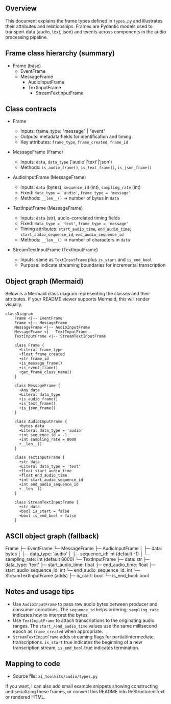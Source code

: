 ## Overview

This document explains the frame types defined in `types.py` and illustrates
their attributes and relationships. Frames are Pydantic models used to
transport data (audio, text, json) and events across components in the audio
processing pipeline.

## Frame class hierarchy (summary)

- Frame (base)
  - EventFrame
  - MessageFrame
    - AudioInputFrame
    - TextInputFrame
      - StreamTextInputFrame

## Class contracts

- Frame
  - Inputs: frame_type: "message" | "event"
  - Outputs: metadata fields for identification and timing
  - Key attributes: `frame_type`, `frame_created`, `frame_id`

- MessageFrame (Frame)
  - Inputs: `data`, `data_type` ('audio'|'text'|'json')
  - Methods: `is_audio_frame()`, `is_text_frame()`, `is_json_frame()`

- AudioInputFrame (MessageFrame)
  - Inputs: `data` (bytes), `sequence_id` (int), `sampling_rate` (int)
  - Fixed: `data_type = 'audio'`, `frame_type = 'message'`
  - Methods: `__len__()` -> number of bytes in `data`

- TextInputFrame (MessageFrame)
  - Inputs: `data` (str), audio-correlated timing fields
  - Fixed: `data_type = 'text'`, `frame_type = 'message'`
  - Timing attributes: `start_audio_time`, `end_audio_time`,
    `start_audio_sequence_id`, `end_audio_sequence_id`
  - Methods: `__len__()` -> number of characters in `data`

- StreamTextInputFrame (TextInputFrame)
  - Inputs: same as `TextInputFrame` plus `is_start` and `is_end_bool`
  - Purpose: indicate streaming boundaries for incremental transcription

## Object graph (Mermaid)

Below is a Mermaid class diagram representing the classes and their
attributes. If your README viewer supports Mermaid, this will render visually.

```mermaid
classDiagram
    Frame <|-- EventFrame
    Frame <|-- MessageFrame
    MessageFrame <|-- AudioInputFrame
    MessageFrame <|-- TextInputFrame
    TextInputFrame <|-- StreamTextInputFrame

    class Frame {
      +Literal frame_type
      +float frame_created
      +str frame_id
      +is_message_frame()
      +is_event_frame()
      +get_frame_class_name()
    }

    class MessageFrame {
      +Any data
      +Literal data_type
      +is_audio_frame()
      +is_text_frame()
      +is_json_frame()
    }

    class AudioInputFrame {
      +bytes data
      +Literal data_type = 'audio'
      +int sequence_id = -1
      +int sampling_rate = 8000
      +__len__()
    }

    class TextInputFrame {
      +str data
      +Literal data_type = 'text'
      +float start_audio_time
      +float end_audio_time
      +int start_audio_sequence_id
      +int end_audio_sequence_id
      +__len__()
    }

    class StreamTextInputFrame {
      +str data
      +bool is_start = false
      +bool is_end_bool = false
    }
```

## ASCII object graph (fallback)

Frame
├─ EventFrame
└─ MessageFrame
   ├─ AudioInputFrame
   │   ├─ data: bytes
   │   ├─ data_type: 'audio'
   │   ├─ sequence_id: int (default -1)
   │   └─ sampling_rate: int (default 8000)
   └─ TextInputFrame
       ├─ data: str
       ├─ data_type: 'text'
       ├─ start_audio_time: float
       ├─ end_audio_time: float
       ├─ start_audio_sequence_id: int
       └─ end_audio_sequence_id: int
           └─ StreamTextInputFrame (adds)
               ├─ is_start: bool
               └─ is_end_bool: bool

## Notes and usage tips

- Use `AudioInputFrame` to pass raw audio bytes between producer and
  consumer coroutines. The `sequence_id` helps ordering; `sampling_rate`
  indicates how to interpret the bytes.
- Use `TextInputFrame` to attach transcriptions to the originating audio
  ranges. The `start_/end_audio_time` values use the same millisecond epoch
  as `frame_created` when appropriate.
- `StreamTextInputFrame` adds streaming flags for partial/intermediate
  transcriptions. `is_start` true indicates the beginning of a new
  transcription stream, `is_end_bool` true indicates termination.

## Mapping to code

- Source file: `ai_toolkits/audio/types.py`

If you want, I can also add small example snippets showing constructing
and serializing these frames, or convert this README into ReStructuredText
or rendered HTML.
